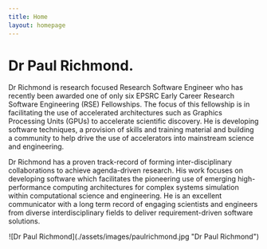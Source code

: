 ```yaml
---
title: Home
layout: homepage
---
```


# Dr Paul Richmond.

Dr Richmond is research focused Research Software Engineer who has recently been awarded one of only six EPSRC Early Career Research Software Engineering (RSE) Fellowships. The focus of this fellowship is in facilitating the use of accelerated architectures such as Graphics Processing Units (GPUs) to accelerate scientific discovery. He is developing software techniques, a provision of skills and training material and building a community to help drive the use of accelerators into mainstream science and engineering.

Dr Richmond has a proven track-record of forming inter-disciplinary collaborations to achieve agenda-driven research. His work focuses on developing software which facilitates the pioneering use of emerging high-performance computing architectures for complex systems simulation within computational science and engineering. He is an excellent communicator with a long term record of engaging scientists and engineers from diverse interdisciplinary fields to deliver requirement-driven software solutions.


<div style="text-align:center" markdown="1">
![Dr Paul Richmond](./assets/images/paulrichmond.jpg "Dr Paul Richmond")
</div>
